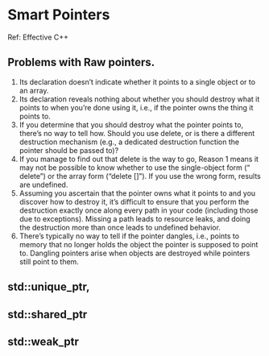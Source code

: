# Smart Pointers

Ref: Effective C++

## Problems with Raw pointers.

1. Its declaration doesn’t indicate whether it points to a single object or to an array.
2. Its declaration reveals nothing about whether you should destroy what it points
to when you’re done using it, i.e., if the pointer owns the thing it points to.
3. If you determine that you should destroy what the pointer points to, there’s no
way to tell how. Should you use delete, or is there a different destruction mechanism (e.g., a dedicated destruction function the pointer should be passed to)?
4. If you manage to find out that delete is the way to go, Reason 1 means it may
not be possible to know whether to use the single-object form (“ delete”) or the
array form (“delete []”). If you use the wrong form, results are undefined.
5. Assuming you ascertain that the pointer owns what it points to and you discover
how to destroy it, it’s difficult to ensure that you perform the destruction exactly
once along every path in your code (including those due to exceptions). Missing a
path leads to resource leaks, and doing the destruction more than once leads to
undefined behavior.
6. There’s typically no way to tell if the pointer dangles, i.e., points to memory that
no longer holds the object the pointer is supposed to point to. Dangling pointers
arise when objects are destroyed while pointers still point to them.

## std::unique_ptr,
## std::shared_ptr
## std::weak_ptr